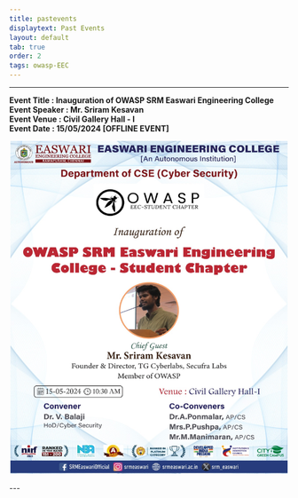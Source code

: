 ```yaml
---
title: pastevents
displaytext: Past Events
layout: default
tab: true
order: 2
tags: owasp-EEC
---
```


---
**Event Title : Inauguration of OWASP SRM Easwari Engineering College**<br>
**Event Speaker : Mr. Sriram Kesavan**<br>
**Event Venue : Civil Gallery Hall - I**<br>
**Event Date : 15/05/2024 [OFFLINE EVENT]** <br>
<p align="center">
  <img src="https://github.com/OWASP/www-chapter-srm-easwari-engineering-college/blob/main/assets/images/Inauguration.jpg?raw=true" height="600" width="500"> 
</p>
---
